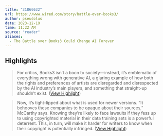 ```yaml
---
title: "31866632"
url: https://www.wired.com/story/battle-over-books3/
author: pseudolus
date: 2023-12-10
time: 11:22 AM
source: "reader"
aliases:
  - The Battle over Books3 Could Change AI Forever
---
```

## Highlights
> For critics, Books3 isn’t a boon to society—instead, it’s emblematic of everything wrong with generative AI, a glaring example of how both the rights and preferences of artists are disregarded and disrespected by the AI industry’s main players, and something that straight-up shouldn’t exist. ([View Highlight](https://read.readwise.io/read/01h9gtzgntw0kafpp69tmxab3r))

> Now, it’s tight-lipped about what is used for newer versions. “It behooves these companies to be opaque about their sources,” McCarthy says. Knowing they’re likely to face lawsuits if they fess up to using copyrighted material in their data training sets is a powerful deterrent. This, in turn, will make it harder for writers to know when their copyright is potentially infringed. ([View Highlight](https://read.readwise.io/read/01h9gv6e14cj033s059y77zbqc))